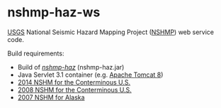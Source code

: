 nshmp-haz-ws
============

[USGS](https://www.usgs.gov) National Seismic Hazard Mapping Project ([NSHMP](https://earthquake.usgs.gov/hazards/)) web service code.

Build requirements:
* Build of *[nshmp-haz](https://github.com/usgs/nshmp-haz)* (nshmp-haz.jar)
* Java Servlet 3.1 container (e.g. [Apache Tomcat 8](https://tomcat.apache.org))
* [2014 NSHM for the Conterminous U.S.](https://github.com/usgs/nshm-cous-2014)
* [2008 NSHM for the Conterminous U.S.](https://github.com/usgs/nshm-cous-2008)
* [2007 NSHM for Alaska](https://github.com/usgs/nshm-ak-2007)
